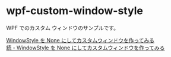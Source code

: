 ﻿# wpf-custom-window-style

WPF でのカスタム ウィンドウのサンプルです。

[WindowStyle を None にしてカスタムウィンドウを作ってみる](http://blog.karamem0.jp/entry/2013/05/27/000000)  
[続・WindowStyle を None にしてカスタムウィンドウを作ってみる](http://blog.karamem0.jp/entry/2013/08/01/000000)
